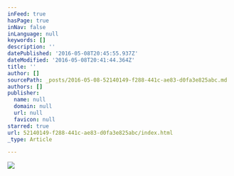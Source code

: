 ```yaml
---
inFeed: true
hasPage: true
inNav: false
inLanguage: null
keywords: []
description: ''
datePublished: '2016-05-08T20:45:55.937Z'
dateModified: '2016-05-08T20:41:44.364Z'
title: ''
author: []
sourcePath: _posts/2016-05-08-52140149-f288-441c-ae83-d0fa3e825abc.md
authors: []
publisher:
  name: null
  domain: null
  url: null
  favicon: null
starred: true
url: 52140149-f288-441c-ae83-d0fa3e825abc/index.html
_type: Article

---
```

![](https://the-grid-user-content.s3-us-west-2.amazonaws.com/a75579ee-5946-41f1-b07e-d8ac6942fe69.jpg)
